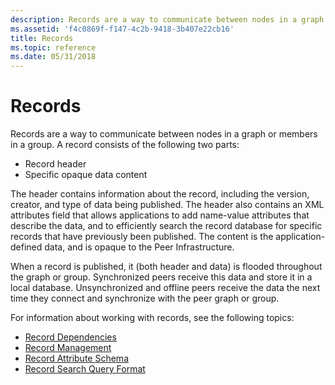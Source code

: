 ```yaml
---
description: Records are a way to communicate between nodes in a graph or members in a group.
ms.assetid: 'f4c0869f-f147-4c2b-9418-3b407e22cb16'
title: Records
ms.topic: reference
ms.date: 05/31/2018
---
```


# Records

Records are a way to communicate between nodes in a graph or members in a group. A record consists of the following two parts:

-   Record header
-   Specific opaque data content

The header contains information about the record, including the version, creator, and type of data being published. The header also contains an XML attributes field that allows applications to add name-value attributes that describe the data, and to efficiently search the record database for specific records that have previously been published. The content is the application-defined data, and is opaque to the Peer Infrastructure.

When a record is published, it (both header and data) is flooded throughout the graph or group. Synchronized peers receive this data and store it in a local database. Unsynchronized and offline peers receive the data the next time they connect and synchronize with the peer graph or group.

For information about working with records, see the following topics:

-   [Record Dependencies](record-dependencies.md)
-   [Record Management](record-management.md)
-   [Record Attribute Schema](record-attribute-schema.md)
-   [Record Search Query Format](record-search-query-format.md)

 

 



